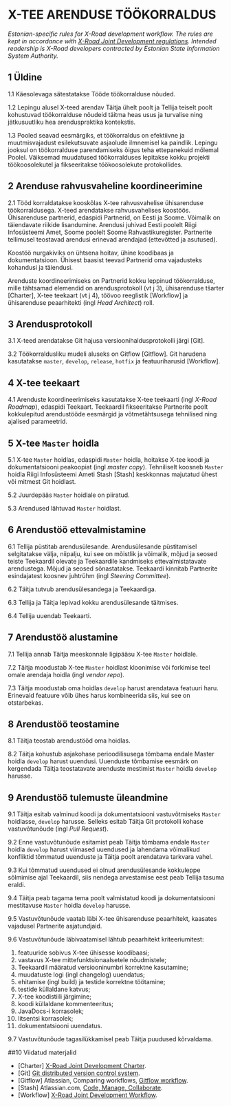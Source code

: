 # X-TEE ARENDUSE TÖÖKORRALDUS

*Estonian-specific rules for X-Road development workflow. The rules are kept in accordance with [X-Road Joint Development regulations](https://github.com/vrk-kpa/xroad-joint-development). Intended readership is X-Road developers contracted by Estonian State Information System Authority.*

## 1	Üldine

1.1	Käesolevaga sätestatakse Tööde töökorralduse nõuded.

1.2	Lepingu alusel X-teed arendav Täitja ühelt poolt ja Tellija teiselt poolt kohustuvad töökorralduse nõudeid täitma heas usus ja turvalise ning jätkusuutliku hea arenduspraktika kontekstis.

1.3	Pooled seavad eesmärgiks, et töökorraldus on efektiivne ja muutmisvajadust esilekutsuvate asjaolude ilmnemisel ka paindlik. Lepingu jooksul on töökorralduse parendamiseks õigus teha ettepanekuid mõlemal Poolel. Väiksemad muudatused töökorralduses lepitakse kokku projekti töökoosolekutel ja fikseeritakse töökoosolekute protokollides.

## 2	Arenduse rahvusvaheline koordineerimine

2.1	Tööd korraldatakse kooskõlas X-tee rahvusvahelise ühisarenduse töökorraldusega.
X-teed arendatakse rahvusvahelises koostöös. Ühisarenduse partnerid, edaspidi Partnerid, on Eesti ja Soome. Võimalik on täiendavate riikide lisandumine. Arendusi juhivad Eesti poolelt Riigi Infosüsteemi Amet, Soome poolelt Soome Rahvastikuregister. Partnerite tellimusel teostavad arendusi erinevad arendajad (ettevõtted ja asutused).

Koostöö nurgakiviks on ühtsena hoitav, ühine koodibaas ja dokumentatsioon. Ühisest baasist teevad Partnerid oma vajadusteks kohandusi ja täiendusi.

Arenduste koordineerimiseks on Partnerid kokku leppinud töökorralduse, mille tähtsamad elemendid on arendusprotokoll (vt j 3), ühisarenduse tšarter [Charter], X-tee teekaart (vt j 4), töövoo reeglistik [Workflow] ja ühisarenduse peaarhitekti (ingl *Head Architect*) roll.

## 3	Arendusprotokoll

3.1	X-teed arendatakse Git hajusa versioonihaldusprotokolli järgi [Git].

3.2	Töökorraldusliku mudeli aluseks on Gitflow [Gitflow]. Git harudena kasutatakse `master`, `develop`, `release`, `hotfix` ja featuuriharusid [Workflow].

## 4	X-tee teekaart

4.1	Arenduste koordineerimiseks kasutatakse X-tee teekaarti (ingl *X-Road Roadmap*), edaspidi Teekaart. Teekaardil fikseeritakse Partnerite poolt kokkulepitud arendustööde eesmärgid ja võtmetähtsusega tehnilised ning ajalised parameetrid.

## 5	X-tee `Master` hoidla

5.1	X-tee `Master` hoidlas, edaspidi `Master` hoidla, hoitakse X-tee koodi ja dokumentatsiooni peakoopiat (ingl *master copy*). Tehniliselt koosneb `Master` hoidla Riigi Infosüsteemi Ameti Stash [Stash] keskkonnas majutatud ühest või mitmest Git hoidlast.

5.2	Juurdepääs `Master` hoidlale on piiratud.

5.3	Arendused lähtuvad `Master` hoidlast.

## 6	Arendustöö ettevalmistamine

6.1	Tellija püstitab arendusülesande.
Arendusülesande püstitamisel selgitatakse välja, niipalju, kui see on mõistlik ja võimalik, mõjud ja seosed teiste Teekaardil olevate ja Teekaardile kandmiseks ettevalmistatavate arendustega. Mõjud ja seosed sõnastatakse. Teekaardi kinnitab Partnerite esindajatest koosnev juhtrühm (ingl *Steering Committee*).

6.2	Täitja tutvub arendusülesandega ja Teekaardiga.

6.3	Tellija ja Täitja lepivad kokku arendusülesande täitmises.

6.4	Tellija uuendab Teekaarti.

## 7	Arendustöö alustamine

7.1	Tellija annab Täitja meeskonnale ligipääsu X-tee `Master` hoidlale.

7.2	Täitja moodustab X-tee `Master` hoidlast kloonimise või forkimise teel omale arendaja hoidla (ingl *vendor repo*).

7.3	Täitja moodustab oma hoidlas `develop` harust arendatava featuuri haru. Erinevaid featuure võib ühes harus kombineerida siis, kui see on otstarbekas.

## 8	Arendustöö teostamine

8.1	Täitja teostab arendustööd oma hoidlas.

8.2	Täitja kohustub asjakohase perioodilisusega tõmbama endale Master hoidla `develop` harust uuendusi.
Uuenduste tõmbamise eesmärk on kergendada Täitja teostatavate arenduste mestimist `Master` hoidla `develop` harusse.

## 9	Arendustöö tulemuste üleandmine

9.1	Täitja esitab valminud koodi ja dokumentatsiooni vastuvõtmiseks `Master` hoidlasse, `develop` harusse. Selleks esitab Täitja Git protokolli kohase vastuvõtunõude (ingl *Pull Request*).

9.2	Enne vastuvõtunõude esitamist peab Täitja tõmbama endale `Master` hoidla `develop` harust viimased uuendused ja lahendama võimalikud konfliktid tõmmatud uuenduste ja Täitja poolt arendatava tarkvara vahel.

9.3	Kui tõmmatud uuendused ei olnud arendusülesande kokkuleppe sõlmimise ajal Teekaardil, siis nendega arvestamise eest peab Tellija tasuma eraldi.

9.4	Täitja peab tagama tema poolt valmistatud koodi ja dokumentatsiooni mestitavuse `Master` hoidla `develop` harusse.

9.5	Vastuvõtunõude vaatab läbi X-tee ühisarenduse peaarhitekt, kaasates vajadusel Partnerite asjatundjaid.

9.6	Vastuvõtunõude läbivaatamisel lähtub peaarhitekt kriteeriumitest:

1.	featuuride sobivus X-tee ühisesse koodibaasi;
2.	vastavus X-tee mittefunktsionaalsetele nõudmistele;
3.	Teekaardil määratud versiooninumbri korrektne kasutamine;
4.	muudatuste logi (ingl changelog) uuendatus;
5.	ehitamise (ingl build) ja testide korrektne töötamine;
6.	testide küllaldane katvus;
7.	X-tee koodistiili järgimine;
8.	koodi küllaldane kommenteeritus;
9.	JavaDocs-i korrasolek;
10.	litsentsi korrasolek;
11.	dokumentatsiooni uuendatus.

9.7	Vastuvõtunõude tagasilükkamisel peab Täitja puudused kõrvaldama.

##10	Viidatud materjalid

- [Charter] 	[X-Road Joint Development Charter](https://github.com/vrk-kpa/xroad-joint-development/blob/master/CHARTER.md).
- [Git] 	[Git distributed version control system](https://git-scm.com/). 
- [Gitflow] 	Atlassian, Comparing workflows, [Gitflow workflow](https://www.atlassian.com/git/tutorials/comparing-workflows/gitflow-workflow).
- [Stash] 	Atlassian.com, [Code, Manage, Collaborate](https://www.atlassian.com/software/bitbucket).
- [Workflow] 	[X-Road Joint Development Workflow](https://github.com/e-gov/Open-Workflow/blob/master/WORKFLOW.md).
